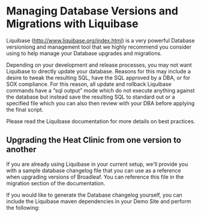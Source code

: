 # Managing Database Versions and Migrations with Liquibase

Liquibase (http://www.liquibase.org/index.html) is a very powerful Database versioniong and management tool that we highly recommend you consider using to help manage your Database upgrades and migrations.

Depending on your development and release processes, you may not want Liquibase to directly update your database. Reasons for this may include a desire to tweak the resulting SQL, have the SQL approved by a DBA, or for SOX compliance. For this reason, all update and rollback Liquibase commands have a “sql output” mode which do not execute anything against the database but instead save the resulting SQL to standard out or a specified file which you can also then review with your DBA before applying the final script.

Please read the Liquibase documentation for more details on best practices.

## Upgrading the Heat Clinic from one version to another

If you are already using Liquibase in your current setup, we'll provide you with a sample database changelog file that
you can use as a reference when upgrading versions of Broadleaf. You can reference this file in the migration section of the documentation.

If you would like to generate the Database changelog yourself, you can include the Liquibase maven dependencies in your Demo Site and perform the following:

